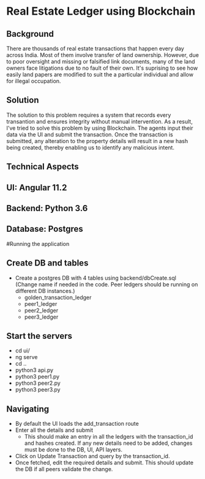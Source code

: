 # Real Estate Ledger using Blockchain 

## Background
There are thousands of real estate transactions that happen every day across India. Most of them involve transfer of land ownership. However, due to poor oversight and missing or falsified link documents, many of the land owners face litigations due to no fault of their own. It's suprising to see how easily land papers are modified to suit the a particular individual and allow for illegal occupation. 

## Solution
The solution to this problem requires a system that records every transantion and ensures integrity without manual intervention. As a result, I've tried to solve this problem by using Blockchain. The agents input their data via the UI and submit the transaction. Once the transaction is submitted, any alteration to the property details will result in a new hash being created, thereby enabling us to identify any malicious intent. 

## Technical Aspects
## UI: Angular 11.2
## Backend: Python 3.6
## Database: Postgres

#Running the application
## Create DB and tables
- Create a postgres DB with 4 tables using backend/dbCreate.sql (Change name if needed in the code. Peer ledgers should be running on different DB instances.)
    - golden_transaction_ledger
    - peer1_ledger
    - peer2_ledger
    - peer3_ledger

## Start the servers
- cd ui/
- ng serve
- cd ..
- python3 api.py
- python3 peer1.py
- python3 peer2.py
- python3 peer3.py

## Navigating
- By default the UI loads the add_transaction route
- Enter all the details and submit
    - This should make an entry in all the ledgers with the transaction_id and hashes created. If any new details need to be added, changes must be done to the DB, UI, API layers. 
- Click on Update Transaction and query by the transaction_id. 
- Once fetched, edit the required details and submit. This should update the DB if all peers validate the change. 
